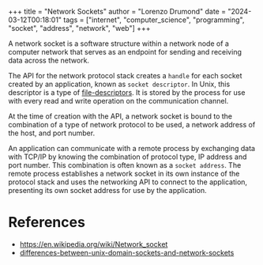 +++
title = "Network Sockets"
author = "Lorenzo Drumond"
date = "2024-03-12T00:18:01"
tags = ["internet",  "computer_science",  "programming",  "socket",  "address",  "network",  "web"]
+++


A network socket is a software structure within a network node of a computer network that serves as an endpoint for sending and receiving data across the network.

The API for the network protocol stack creates a `handle` for each socket created by an application, known as `socket descriptor`. In Unix, this descriptor is a type of [file-descriptors](/wiki/file-descriptors/). It is stored by the process for use with every read and write operation on the communication channel.

At the time of creation with the API, a network socket is bound to the combination of a type of network protocol to be used, a network address of the host, and port number.

An application can communicate with a remote process by exchanging data with TCP/IP by knowing the combination of protocol type, IP address and port number. This combination is often known as a `socket address`. The remote process establishes a network socket in its own instance of the protocol stack and uses the networking API to connect to the application, presenting its own socket address for use by the application.

# References
- https://en.wikipedia.org/wiki/Network_socket
- [differences-between-unix-domain-sockets-and-network-sockets](/wiki/differences-between-unix-domain-sockets-and-network-sockets/)
